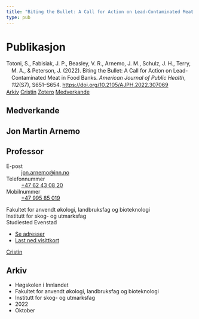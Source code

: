 ```yaml
---
title: "Biting the Bullet: A Call for Action on Lead-Contaminated Meat in Food Banks"
type: pub
---
```

<h1>Publikasjon</h1>
<article id="csl-bib-container-VEM7XIHY" class="csl-bib-container">
  <div class="csl-bib-body" style="line-height: 1.35; padding-left: 1em; text-indent:-1em;">
  <div class="csl-entry">Totoni, S., Fabisiak, J. P., Beasley, V. R., Arnemo, J. M., Schulz, J. H., Terry, M. A., &amp; Peterson, J. (2022). Biting the Bullet: A Call for Action on Lead-Contaminated Meat in Food Banks. <i>American Journal of Public Health</i>, <i>112</i>(S7), S651&#x2013;S654. <a href="https://doi.org/10.2105/AJPH.2022.307069">https://doi.org/10.2105/AJPH.2022.307069</a></div>
</div>
  <div class="csl-bib-buttons">
    <a href="#taxonomy-article-VEM7XIHY" class="csl-bib-button">Arkiv</a>
    <a href="https://app.cristin.no/results/show.jsf?id=2058507" alt="Cristin URL" class="csl-bib-button">Cristin</a>
    <a href="http://zotero.org/groups/5022929/items/VEM7XIHY" alt="Zotero URL" class="csl-bib-button">Zotero</a>
    <a href="#contributors-article-VEM7XIHY" class="csl-bib-button">Medverkande</a>
  </div>
  <div id="csl-bib-meta-container-VEM7XIHY"></div>
</article>
<div id="csl-bib-meta-VEM7XIHY" class="csl-bib-meta">
  <article id="contributors-article-VEM7XIHY" class="contributors-article">
    <h1>Medverkande</h1>
    <div class="personas">
<div class="vrtx-hinn-person-card">
<div class="photo">
<i class="lar la-user-circle missing-person"></i>
</div>
<div class="info">
<hgroup><h1>Jon Martin Arnemo</h1>
<h2>Professor</h2>
</hgroup><dl>
<dt>E-post</dt>
<dd>
<a href="mailto:jon.arnemo@inn.no">jon.arnemo@inn.no</a>
</dd>
<dt>Telefonnummer</dt>
<dd><a href="tel:+4762430820">
+47 62 43 08 20
</a></dd>
<dt>Mobilnummer</dt>
<dd><a href="tel:+4799585019">
+47 995 85 019
</a></dd>
</dl>
<p>
Fakultet for anvendt økologi, landbruksfag og bioteknologi<br>
Institutt for skog- og utmarksfag<br>
Studiested Evenstad
</p>
<ul class="vrtx-hinn-links">
<li><a href="https://www.inn.no/finn-en-ansatt/jon-arnemo.html#vrtx-hinn-addresses">Se adresser</a></li>
<li><a href="https://www.inn.no/finn-en-ansatt/jon-arnemo.html?vrtx=vcf">Last ned visittkort</a></li>
</ul>
</div>
</div>
<a href="https://app.cristin.no/persons/show.jsf?id=328246" alt="Cristin URL" class="personas-cristin">Cristin</a>
</div>
  </article>
  <article id="taxonomy-article-VEM7XIHY" class="taxonomy-article">
    <h1>Arkiv</h1>
    <ul>
      <li>Høgskolen i Innlandet</li>
      <li>Fakultet for anvendt økologi, landbruksfag og bioteknologi</li>
      <li>Institutt for skog- og utmarksfag</li>
      <li>2022</li>
      <li>Oktober</li>
    </ul>
  </article>
</div>
